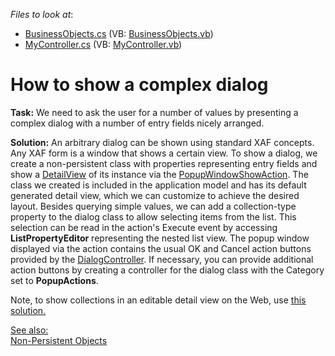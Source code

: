 <!-- default file list -->
*Files to look at*:

* [BusinessObjects.cs](./CS/ComplexDialogSample.Module/BusinessObjects/BusinessObjects.cs) (VB: [BusinessObjects.vb](./VB/ComplexDialogSample.Module/BusinessObjects/BusinessObjects.vb))
* [MyController.cs](./CS/ComplexDialogSample.Module/Controllers/MyController.cs) (VB: [MyController.vb](./VB/ComplexDialogSample.Module/Controllers/MyController.vb))
<!-- default file list end -->
# How to show a complex dialog


<p><strong>Task:</strong> We need to ask the user for a number of values by presenting a complex dialog with a number of entry fields nicely arranged.</p>
<p><strong>Solution:</strong> An arbitrary dialog can be shown using standard XAF concepts. Any XAF form is a window that shows a certain view. To show a dialog, we create a non-persistent class with properties representing entry fields and show a <a href="https://documentation.devexpress.com/eXpressAppFramework/clsDevExpressExpressAppDetailViewtopic.aspx">DetailView</a> of its instance via the <a href="https://documentation.devexpress.com/#eXpressAppFramework/CustomDocument112723">PopupWindowShowAction</a>. The class we created is included in the application model and has its default generated detail view, which we can customize to achieve the desired layout. Besides querying simple values, we can add a collection-type property to the dialog class to allow selecting items from the list. This selection can be read in the action's Execute event by accessing <strong>ListPropertyEditor</strong> representing the nested list view. The popup window displayed via the action contains the usual OK and Cancel action buttons provided by the <a href="https://documentation.devexpress.com/eXpressAppFramework/clsDevExpressExpressAppSystemModuleDialogControllertopic.aspx">DialogController</a>. If necessary, you can provide additional action buttons by creating a controller for the dialog class with the Category set to <strong>PopupActions</strong>.</p>
<p>Note, to show collections in an editable detail view on the Web, use <a href="http://documentation.devexpress.com/#Xaf/CustomDocument3230"><u>this solution</u></a><u>.</u><u></u></p>
<p><u>See also:<br><a href="https://documentation.devexpress.com/eXpressAppFramework/CustomDocument116516.aspx">Non-Persistent Objects</a><br></u></p>

<br/>


